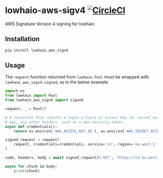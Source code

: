 # lowhaio-aws-sigv4 [![CircleCI](https://circleci.com/gh/michalc/lowhaio-aws-sigv4.svg?style=svg)](https://circleci.com/gh/michalc/lowhaio-aws-sigv4)

AWS Signature Version 4 signing for lowhaio


## Installation

```bash
pip install lowhaio_aws_sigv4
```


## Usage

The `request` function returned from `lowhaio.Pool` must be wrapped with `lowhaio_aws_sigv4.signed`, as in the below example.

```python
import os
from lowhaio import Pool
from lowhaio_aws_sigv4 import signed

request, _ = Pool()

# A coroutine that returns a tuple a tuple of access key id, secret access
# key, any other headers, such as x-amz-security-token
async def credentials():
    return os.environ['AWS_ACCESS_KEY_ID'], os.environ['AWS_SECRET_ACCESS_KEY'], ()

signed_request = request(
    request, credentials=credentials, service='s3', region='eu-west-1',
)

code, headers, body = await signed_request(b'GET', 'https://s3-eu-west-1.amazonaws.com/my-bucket/my-key')

async for chunk in body:
    print(chunk)
```
